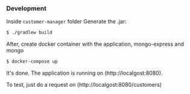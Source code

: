 ### Development
Inside `customer-manager` folder
Generate the .jar:
```sh
$ ./gradlew build
```

After, create docker container with the application, mongo-express and mongo
```sh
$ docker-compose up
```

It's done. The application is running on (http://localgost:8080).

To test, just do a request on (http://localgost:8080/customers)
